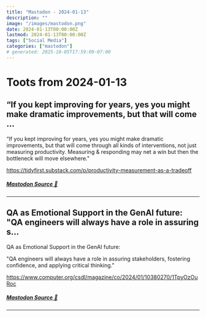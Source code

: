 ```yaml
---
title: "Mastodon - 2024-01-13"
description: ""
image: "/images/mastodon.png"
date: 2024-01-13T00:00:00Z
lastmod: 2024-01-13T00:00:00Z
tags: ["Social Media"]
categories: ["mastodon"]
# generated: 2025-10-05T17:59:09-07:00
---
```


# Toots from 2024-01-13

## “If you kept improving for years, yes you might make dramatic improvements, but that will come ...

“If you kept improving for years, yes you might make dramatic improvements, but that will come through all kinds of interventions, not just measuring productivity. Measuring & responding may net a win but then the bottleneck will move elsewhere."

<https://tidyfirst.substack.com/p/productivity-measurement-as-a-tradeoff>

##### [Mastodon Source 🐘](https://hachyderm.io/@mweagle/111746184573221347)

---

## QA as Emotional Support in the GenAI future:  "QA engineers will always have a role in assuring s...

QA as Emotional Support in the GenAI future:

"QA engineers will always have a role in assuring stakeholders, fostering confidence, and applying critical thinking."

<https://www.computer.org/csdl/magazine/co/2024/01/10380270/1TpyOzOuRoc>

##### [Mastodon Source 🐘](https://hachyderm.io/@mweagle/111746136940140004)

---

